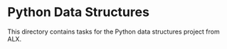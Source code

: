 # Python Data Structures

This directory contains tasks for the Python data structures project from ALX.
